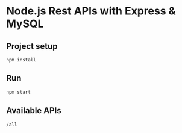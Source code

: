 # Node.js Rest APIs with Express & MySQL

## Project setup
```
npm install
```

## Run
```
npm start
```
## Available APIs

```
/all

```
